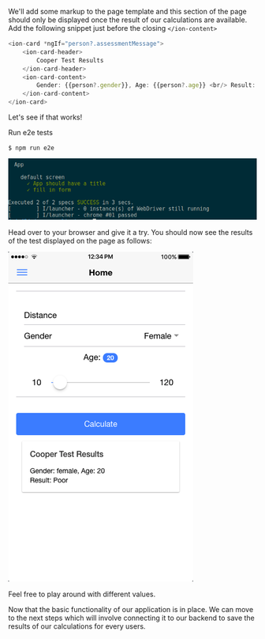 We'll add some markup to the page template and this section of the page should only be displayed once the result of our calculations are available. Add the following snippet just before the closing `</ion-content>`
```javascript
<ion-card *ngIf="person?.assessmentMessage">
	<ion-card-header>
		Cooper Test Results
	</ion-card-header>
	<ion-card-content>
		Gender: {{person?.gender}}, Age: {{person?.age}} <br/> Result: {{person?.assessmentMessage}}
	</ion-card-content>
</ion-card>
```
Let's see if that works! 

Run e2e tests 
```shell
$ npm run e2e
```

![e2e fill in form](/images/e2e_fill_in_form_passing.png)

Head over to your browser and give it a try. You should now see the results of the test displayed on the page as follows:

![](/images/cooper-display-result.png)



Feel free to play around with different values.

Now that the basic functionality of our application is in place. We can move to the next steps which will involve connecting it to our backend to save the results of our calculations for every users.